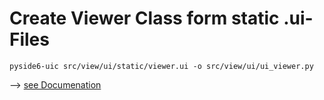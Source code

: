 # Create Viewer Class form static .ui-Files
`pyside6-uic src/view/ui/static/viewer.ui -o src/view/ui/ui_viewer.py`

--> [see Documenation](https://doc.qt.io/qtforpython-6/tutorials/basictutorial/uifiles.html#option-a-generating-a-python-class)